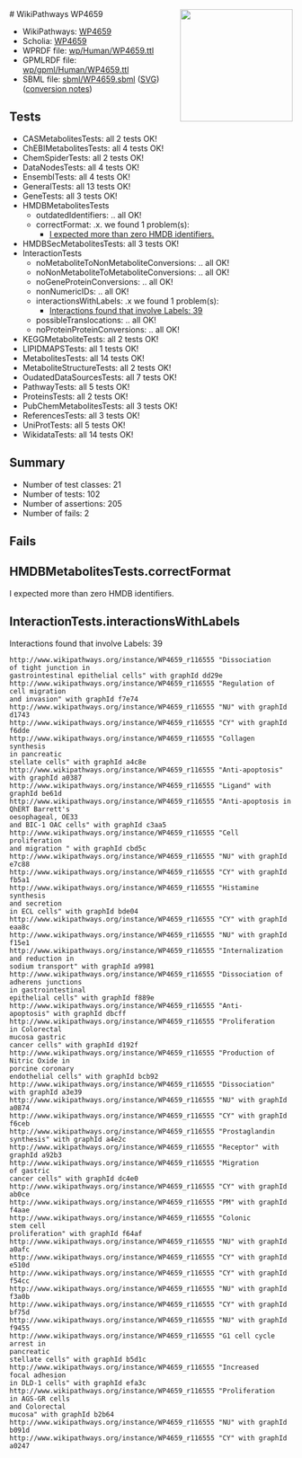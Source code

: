 <img style="float: right; width: 200px" src="../logo.png" />
# WikiPathways WP4659

* WikiPathways: [WP4659](https://identifiers.org/wikipathways:WP4659)
* Scholia: [WP4659](https://scholia.toolforge.org/wikipathways/WP4659)
* WPRDF file: [wp/Human/WP4659.ttl](../wp/Human/WP4659.ttl)
* GPMLRDF file: [wp/gpml/Human/WP4659.ttl](../wp/gpml/Human/WP4659.ttl)
* SBML file: [sbml/WP4659.sbml](../sbml/WP4659.sbml) ([SVG](../sbml/WP4659.svg)) ([conversion notes](../sbml/WP4659.txt))

## Tests
* CASMetabolitesTests: all 2 tests OK!
* ChEBIMetabolitesTests: all 4 tests OK!
* ChemSpiderTests: all 2 tests OK!
* DataNodesTests: all 4 tests OK!
* EnsemblTests: all 4 tests OK!
* GeneralTests: all 13 tests OK!
* GeneTests: all 3 tests OK!
* HMDBMetabolitesTests
    * outdatedIdentifiers: .. all OK!
    * correctFormat: .x. we found 1 problem(s):
        * [I expected more than zero HMDB identifiers.](#ad154c1e)
* HMDBSecMetabolitesTests: all 3 tests OK!
* InteractionTests
    * noMetaboliteToNonMetaboliteConversions: .. all OK!
    * noNonMetaboliteToMetaboliteConversions: .. all OK!
    * noGeneProteinConversions: .. all OK!
    * nonNumericIDs: .. all OK!
    * interactionsWithLabels: .x we found 1 problem(s):
        * [Interactions found that involve Labels: 39](#fe97a8ff)
    * possibleTranslocations: .. all OK!
    * noProteinProteinConversions: .. all OK!
* KEGGMetaboliteTests: all 2 tests OK!
* LIPIDMAPSTests: all 1 tests OK!
* MetabolitesTests: all 14 tests OK!
* MetaboliteStructureTests: all 2 tests OK!
* OudatedDataSourcesTests: all 7 tests OK!
* PathwayTests: all 5 tests OK!
* ProteinsTests: all 2 tests OK!
* PubChemMetabolitesTests: all 3 tests OK!
* ReferencesTests: all 3 tests OK!
* UniProtTests: all 5 tests OK!
* WikidataTests: all 14 tests OK!


## Summary

* Number of test classes: 21
* Number of tests: 102
* Number of assertions: 205
* Number of fails: 2

## Fails

<a name="ad154c1e" />

## HMDBMetabolitesTests.correctFormat

I expected more than zero HMDB identifiers.
<a name="fe97a8ff" />

## InteractionTests.interactionsWithLabels

Interactions found that involve Labels: 39
```
http://www.wikipathways.org/instance/WP4659_r116555 "Dissociation
of tight junction in
gastrointestinal epithelial cells" with graphId dd29e
http://www.wikipathways.org/instance/WP4659_r116555 "Regulation of
cell migration
and invasion" with graphId f7e74
http://www.wikipathways.org/instance/WP4659_r116555 "NU" with graphId d1743
http://www.wikipathways.org/instance/WP4659_r116555 "CY" with graphId f6dde
http://www.wikipathways.org/instance/WP4659_r116555 "Collagen
synthesis
in pancreatic
stellate cells" with graphId a4c8e
http://www.wikipathways.org/instance/WP4659_r116555 "Anti-apoptosis" with graphId a0387
http://www.wikipathways.org/instance/WP4659_r116555 "Ligand" with graphId be61d
http://www.wikipathways.org/instance/WP4659_r116555 "Anti-apoptosis in
QhERT Barrett's 
oesophageal, OE33
and BIC-1 OAC cells" with graphId c3aa5
http://www.wikipathways.org/instance/WP4659_r116555 "Cell proliferation
and migration " with graphId cbd5c
http://www.wikipathways.org/instance/WP4659_r116555 "NU" with graphId e7c88
http://www.wikipathways.org/instance/WP4659_r116555 "CY" with graphId fb5a1
http://www.wikipathways.org/instance/WP4659_r116555 "Histamine 
synthesis
and secretion  
in ECL cells" with graphId bde04
http://www.wikipathways.org/instance/WP4659_r116555 "CY" with graphId eaa8c
http://www.wikipathways.org/instance/WP4659_r116555 "NU" with graphId f15e1
http://www.wikipathways.org/instance/WP4659_r116555 "Internalization
and reduction in
sodium transport" with graphId a9981
http://www.wikipathways.org/instance/WP4659_r116555 "Dissociation of
adherens junctions
in gastrointestinal
epithelial cells" with graphId f889e
http://www.wikipathways.org/instance/WP4659_r116555 "Anti-
apoptosis" with graphId dbcff
http://www.wikipathways.org/instance/WP4659_r116555 "Proliferation
in Colorectal
mucosa gastric
cancer cells" with graphId d192f
http://www.wikipathways.org/instance/WP4659_r116555 "Production of
Nitric Oxide in
porcine coronary
endothelial cells" with graphId bcb92
http://www.wikipathways.org/instance/WP4659_r116555 "Dissociation" with graphId a3e39
http://www.wikipathways.org/instance/WP4659_r116555 "NU" with graphId a0874
http://www.wikipathways.org/instance/WP4659_r116555 "CY" with graphId f6ceb
http://www.wikipathways.org/instance/WP4659_r116555 "Prostaglandin
synthesis" with graphId a4e2c
http://www.wikipathways.org/instance/WP4659_r116555 "Receptor" with graphId a92b3
http://www.wikipathways.org/instance/WP4659_r116555 "Migration 
of gastric
cancer cells" with graphId dc4e0
http://www.wikipathways.org/instance/WP4659_r116555 "CY" with graphId ab0ce
http://www.wikipathways.org/instance/WP4659_r116555 "PM" with graphId f4aae
http://www.wikipathways.org/instance/WP4659_r116555 "Colonic 
stem cell
proliferation" with graphId f64af
http://www.wikipathways.org/instance/WP4659_r116555 "NU" with graphId a0afc
http://www.wikipathways.org/instance/WP4659_r116555 "CY" with graphId e510d
http://www.wikipathways.org/instance/WP4659_r116555 "CY" with graphId f54cc
http://www.wikipathways.org/instance/WP4659_r116555 "NU" with graphId f3a0b
http://www.wikipathways.org/instance/WP4659_r116555 "CY" with graphId bf75d
http://www.wikipathways.org/instance/WP4659_r116555 "NU" with graphId f9455
http://www.wikipathways.org/instance/WP4659_r116555 "G1 cell cycle
arrest in
pancreatic
stellate cells" with graphId b5d1c
http://www.wikipathways.org/instance/WP4659_r116555 "Increased 
focal adhesion
in DLD-1 cells" with graphId efa3c
http://www.wikipathways.org/instance/WP4659_r116555 "Proliferation
in AGS-GR cells
and Colorectal
mucosa" with graphId b2b64
http://www.wikipathways.org/instance/WP4659_r116555 "NU" with graphId b091d
http://www.wikipathways.org/instance/WP4659_r116555 "CY" with graphId a0247
```

